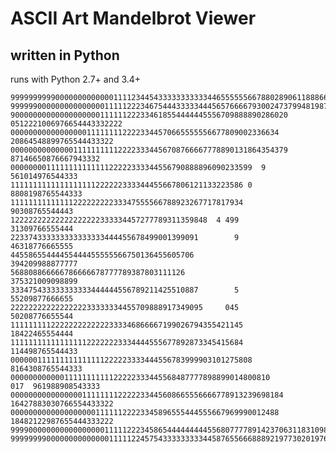 # ASCII Art Mandelbrot Viewer 
## written in Python

runs with Python 2.7+ and 3.4+

    9999999999000000000000011112344543333333333344655555566788028906118886666689654433322221
    9999990000000000000001111122234675444333334445657666679300247379948198778196554433322222
    90000000000000000000111111222334618554444445556709888890286020 0512221006976654443332222
    000000000000000001111111122223344570665555556677809002336634     20864548899765544433322
    00000000000000111111111122223334456708766667778890131864354379      87146650876667943332
    000000001111111111111122222333344556790888896090233599  9                561014976544333
    1111111111111111111222222333344455667806121133223586 0                  8808198765544333
    1111111111111122222222233347555566788923267717817934                      90308765544443
    12222222222222222222333334457277789311359848  4 499                       31309766555444
    223374333333333333333444455678499001399091        9                       46318776665555
    44558655444455444455555566750136455605706                                394209988877777
    568808866666786666678777789387803111126                                  375321009098899
    333475433333333333444444556789211425510887        5                       55209877666655
    2222222222222222233333334455709888917349095     045                       50208776655544
    1111111112222222222222333346866667199026794355421145                      18422465554444
    1111111111111111122222223334444555677892873345415684                     114498765544433
    000000111111111111111222223333444556783999903101275808                  8164308765544333
    0000000000001111111111122222333445568487777898899014800810          017  961988908543333
    0000000000000000111111112222233445608665556666778913239698184    16427883030766554433322
    000000000000000000011111122223345896555444555667969990012488     18482122987655444333222
    9999000000000000000001111122234586544444444455680777789142370631183109880076554433332222
    9999999900000000000000111112245754333333333445876556668889219773020197667857654433322222
